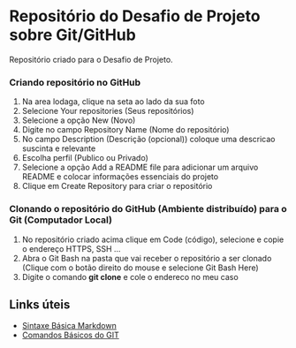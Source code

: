 # Repositório do Desafio de Projeto sobre Git/GitHub

Repositório criado para o Desafio de Projeto.

### Criando repositório no GitHub
1. Na area lodaga, clique na seta ao lado da sua foto
2. Selecione Your repositories (Seus repositórios)
3. Selecione a opção New (Novo)
4. Digite no campo Repository Name (Nome do repositório)
5. No campo Description (Descrição (opcional)) coloque uma descricao suscinta e relevante
6. Escolha perfil (Publico ou Privado)
7. Selecione a opção Add a README file para adicionar um arquivo README e colocar informações essenciais do projeto
8. Clique em Create Repository para criar o repositório

### Clonando o repositório do GitHub (Ambiente distribuído) para o Git (Computador Local)

1. No repositório criado acima clique em Code (código), selecione e copie o endereço HTTPS, SSH ...
2. Abra o Git Bash na pasta que vai receber o repositório a ser clonado (Clique com o botão direito do mouse e selecione Git Bash Here)
3. Digite o comando **git clone** e cole o endereco no meu caso 

## Links úteis

- [Sintaxe Básica Markdown](https://www.markdownguide.org/basic-syntax/)
- [Comandos Básicos do GIT](https://comandosgit.github.io/)
